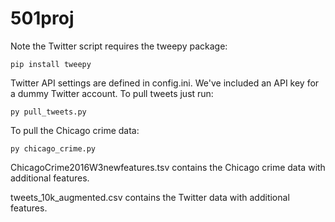 # 501proj


Note the Twitter script requires the tweepy package:
	
	pip install tweepy

Twitter API settings are defined in config.ini. We've included an API key for a dummy Twitter account. To pull tweets just run: 
    
    py pull_tweets.py 

To pull the Chicago crime data:
    
    py chicago_crime.py


ChicagoCrime2016W3newfeatures.tsv contains the Chicago crime data with additional features.

tweets_10k_augmented.csv contains the Twitter data with additional features.